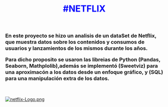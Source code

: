 <h1 style="text-align:center; color:blue;">#NETFLIX</h1>
<br>
<h3>En este proyecto se hizo un analisis de un dataSet de Netflix, que muestra datos sobre los contenidos y consumos de usuarios y lanzamientos de los mismos durante los años.
  
Para dicho proposito se usaron las libreias de Python (Pandas, Seaborn, Mathplolib),además se implementó (Sweetviz) para una aproximacón a los datos desde un enfoque gráfico, y (SQL) para una manipulación extra de los datos.</h3>
<br>

[![netflix-Logo.png](https://i.postimg.cc/pTqSdMhQ/netflix-Logo.png)](https://postimg.cc/CBn7vt4d)

